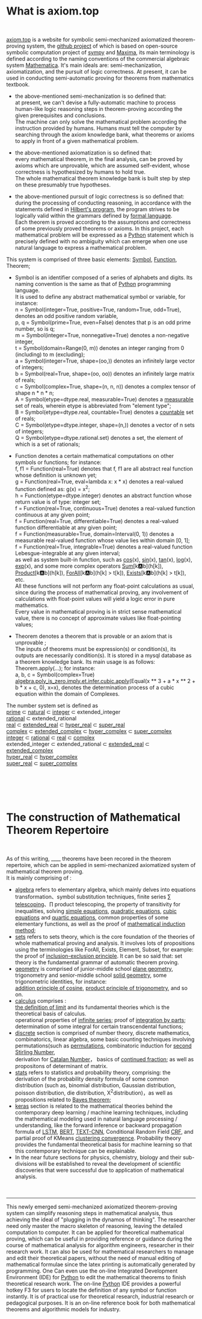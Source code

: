 # What is axiom.top
  <br>
  
[axiom.top](../index.php) is a website for symbolic	semi-mechanized axiomatized theorem-proving system, the [github project](https://github.com/cosmosZhou/sympy) of which is based on open-source symbolic computation project of [sympy](https://github.com/sympy/sympy) and 
[Maxima](http://maxima.sourceforge.net), its main terminology is defined according to the naming conventions of the commercial algebraic system 
[Mathematica](https://reference.wolfram.com/language/index.html.en?source=footer). It's main ideals are: semi-mechanization, axiomatization, and the pursuit of logic correctness. At present, it can be used in conducting semi-automatic proving for theorems from mathematics textbook.  

* the above-mentioned semi-mechanization is so defined that:   
at present, we can't devise a fully-automatic machine to process human-like logic reasoning steps in theorem-proving according the given prerequisites and conclusions.  
The machine can only solve the mathematical problem according the instruction provided by humans. Humans must tell the computer by searching through the axiom knowledge bank, what theorems or axioms to apply in front of a given mathematical problem. 
* the above-mentioned axiomatization is so defined that:  
every mathematical theorem, in the final analysis, can be proved by axioms which are unprovable, which are assumed self-evident, whose correctness is hypothesized by humans to hold true.  
The whole mathematical theorem knowledge bank is built step by step on these presumably true hypotheses.

* the above-mentioned pursuit of logic correctness is so defined that:  
during the processing of conducting reasoning, in accordance with the statements defined in 
[Hilbert's program](https://en.wikipedia.org/wiki/Hilbert%27s_program), the program strives to be logically valid within the grammars defined by [formal language](https://en.wikipedia.org/wiki/Formal_language).   
Each theorem is proved according to the assumptions and correctness of some previously proved theorems or axioms. In this project, each mathematical problem will be expressed as a [Python](https://www.python.org/) statement which is precisely defined with no ambiguity which can emerge when one use natural language to express a mathematical problem.  


This system is comprised of three basic elements: [Symbol](../index.php?symbol=Symbol), [Function](../index.php?symbol=Function), Theorem; 
* Symbol is an identifier composed of a series of alphabets and digits. Its naming convention is the same as that of [Python](https://www.python.org/) programming language.   
It is used to define any abstract mathematical symbol or variable, for instance:     
n = Symbol(integer=True, positive=True, random=True, odd=True), denotes an odd positive random variable,  
p, q = Symbol(prime=True, even=False) denotes that p is an odd prime number, so is q;     
m = Symbol(integer=True, nonnegative=True) denotes a non-negative integer,   
t = Symbol(domain=Range(0, m)) denotes an integer ranging from 0 (including) to m (excluding);  
a = Symbol(integer=True, shape=(oo,)) denotes an infinitely large vector of integers;   
b = Symbol(real=True, shape=(oo, oo)) denotes an infinitely large matrix of reals;   
c = Symbol(complex=True, shape=(n, n, n)) denotes a complex tensor of shape n * n * n;   
A = Symbol(etype=dtype.real, measurable=True) denotes a [measurable](https://en.wikipedia.org/wiki/Measure_(mathematics)) set of reals, wherein etype is abbreviated from "element type";  
B = Symbol(etype=dtype.real, countable=True) denotes a [countable](https://en.wikipedia.org/wiki/Countable_set) set of reals;  
C = Symbol(etype=dtype.integer, shape=(n,)) denotes a vector of n sets of integers;     
Q = Symbol(etype=dtype.rational.set) denotes a set, the element of which is a set of rationals;    

* Function denotes a certain mathematical computations on other symbols or functions; for instance:  
f, f1 = Function(real=True) denotes that f, f1 are all abstract real function whose definition is unknown yet;   
g = Function(real=True, eval=lambda x: x \* x) denotes a real-valued function defined as: g(x) = x<sup>2</sup>;     
h = Function(etype=dtype.integer) denotes an abstract function whose return value is of type: integer set;  
f = Function(real=True, continuous=True) denotes a real-valued function continuous at any given point;    
f = Function(real=True, differentiable=True) denotes a real-valued function differentiable at any given point;    
f = Function(measurable=True, domain=Interval(0, 1)) denotes a measurable real-valued function whose value lies within domain [0, 1];    
f = Function(real=True, integrable=True) denotes a real-valued function Lebesgue-integrable at any given interval;    
as well as system built-in function, such as [cos](../index.php?symbol=cos)(x), [sin](../index.php?symbol=sin)(x), [tan](../index.php?symbol=tan)(x), [log](../index.php?symbol=log)(x), [exp](../index.php?symbol=exp)(x), and some more complex operators [Sum](../index.php?symbol=Sum)\[k:a:b\](h\[k\]), [Product](../index.php?symbol=Product)\[k:a:b\](h\[k\]), [ForAll](../index.php?symbol=All)\[k:a:b\](h\[k\] > t\[k\]), [Exists](../index.php?symbol=Any)\[k:a:b\](h\[k\] > t\[k\]), etc.  
All these functions will not perform any float-point calculations as usual, since during the process of mathematical proving, any involvement of calculations with float-point values will yield a logic error in pure mathematics.    
Every value in mathematical proving is in strict sense mathematical value, there is no concept of approximate values like float-pointing values;      


* Theorem denotes a theorem that is provable or an axiom that is unprovable ;      
The inputs of theorems must be expression(s) or condition(s), its outputs are necessarily condition(s). It is stored in a mysql database as a theorem knowledge bank. Its main usage is as follows: Theorem.apply(...); for instance:    
a, b, c = Symbol(complex=True)  
[algebra.poly_is_zero.imply.et.infer.cubic.apply](../index.php?module=algebra.poly_is_zero.imply.et.infer.cubic)(Equal(x ** 3 + a * x ** 2 + b * x + c, 0), x=x), denotes the determination process of a cubic equation within the domain of Complexes.     

The number system set is defined as  
[prime](https://en.wikipedia.org/wiki/Prime_number) ⊂ [natural](https://en.wikipedia.org/wiki/Natural_number) ⊂ [integer](https://en.wikipedia.org/wiki/Integer) ⊂ extended_integer  
[rational](https://en.wikipedia.org/wiki/Rational_number) ⊂ extended_rational  
[real](https://en.wikipedia.org/wiki/Real_number) ⊂ [extended_real](https://en.wikipedia.org/wiki/Extended_real_number_line) ⊂ [hyper_real](https://en.wikipedia.org/wiki/Hyperreal_number) ⊂ [super_real](https://en.wikipedia.org/wiki/Superreal_number)  
[complex](https://en.wikipedia.org/wiki/Complex_number) ⊂ [extended_complex](https://en.wikipedia.org/wiki/Riemann_sphere) ⊂ [hyper_complex](https://en.wikipedia.org/wiki/Hypercomplex_number) ⊂ [super_complex](https://en.wikipedia.org/wiki/Surreal_number#Surcomplex_numbers)  
[integer](https://en.wikipedia.org/wiki/Integer) ⊂ [rational](https://en.wikipedia.org/wiki/Rational_number) ⊂ [real](https://en.wikipedia.org/wiki/Real_number) ⊂ [complex](https://en.wikipedia.org/wiki/Complex_number)  
extended_integer ⊂ extended_rational ⊂ [extended_real](https://en.wikipedia.org/wiki/Extended_real_number_line) ⊂ [extended_complex](https://en.wikipedia.org/wiki/Riemann_sphere)  
[hyper_real](https://en.wikipedia.org/wiki/Hyperreal_number) ⊂ [hyper_complex](https://en.wikipedia.org/wiki/Hypercomplex_number)  
[super_real](https://en.wikipedia.org/wiki/Superreal_number) ⊂ [super_complex](https://en.wikipedia.org/wiki/Surreal_number#Surcomplex_numbers)  

<br><br>
------


# The construction of Mathematical Theorem Repertoire
  <br>
  
As of this writing, <label id=count>____</label> theorems have been recored in the theorem repertoire, which can be applied in semi-mechanized axiomatized system of mathematical theorem proving.  
It is mainly comprising of :  	
	
* [algebra](../index.php?module=algebra) refers to elementary algebra, which mainly delves into equations transformation、symbol substitution techniques, finite series [∑ telescoping](../index.php?module=algebra.sum.to.add.telescope)、∏ product telescoping, the property of transitivity for inequalities, solving [simple equations](../index.php?module=algebra.poly_is_zero.imply.et.infer.simple_equation), [quadratic equations](../index.php?module=algebra.poly_is_zero.imply.et.infer.quadratic), [cubic equations](../index.php?module=algebra.poly_is_zero.imply.et.infer.cubic) and [quartic equations](../index.php?module=algebra.poly_is_zero.imply.et.infer.quartic), common properties of some elementary functions, as well as the proof of [mathematical induction method](../index.php?module=algebra.ne_zero.infer.imply.ne_zero.induct);   
* [sets](../index.php?module=sets) refers to sets theory, which is the core foundation of the theories of whole mathematical proving and analysis. It involves lots of propositions using the terminologies like 
ForAll, Exists, Element, Subset, for example: 
the proof of [inclusion-exclusion principle](../index.php?module=sets/imply/eq/principle/inclusion_exclusion/basic). It can be so said that: set theory is the fundamental grammar of automatic theorem proving.  
* [geometry](../index.php?module=geometry) is comprised of junior-middle school 
[plane geometry](../index.php?module=geometry/plane), trigonometry and senior-middle school
[solid geometry](../index.php?module=geometry/solid), some trigonometric identities, for instance:  
[addition principle of cosine](../index.php?module=geometry.cos.to.add.principle.add), [product principle of trigonometry](../index.php?module=geometry.mul.to.add.sin), and so on.   
* [calculus](../index.php?module=calculus) comprises :   
[the definition of limit](../index.php?module=calculus/eq/to/any_all/limit_definition) and its fundamental theories which is the theoretical basis of calculus.  
operational properties of [infinite series](../index.php?module=calculus.eq.imply.eq.series.infinite.coefficient); 
proof of [integration by parts](../index.php?module=calculus.integral.to.add.by_parts);  
determination of some integral for certain transcendental functions;  
* [discrete](../index.php?module=discrete) section is comprised of number theory, discrete mathematics, combinatorics, linear algebra, some basic counting techniques involving permutations(such as 
[permutations](../index.php?module=discrete.abs_cup.to.factorial), combinatoric induction for [second Stirling Number](../index.php?module=discrete.stirling2.to.add.recurrence),  
derivation for [Catalan Number](../index.php?module=discrete.eq.eq.imply.eq.catalan.recurrence)， 
basics of [continued fraction](../index.php?module=discrete.add.to.pow.HK.recurrence); as well as propositons of determinant of matrix.  
* [stats](../index.php?module=stats) refers to statistics and probability theory, comprising: the derivation of the probability density formula of some common distribution (such as, binomial distribution, Gaussian distribution, poisson distribution, die distribution, Χ<sup>2</sup>distribution)，as well as propositions related to [Bayes theorem](../index.php?module=stats/probability/to/mul);  
* [keras](../index.php?module=keras) section is related to the mathematical theories behind the contemporary deep learning / machine learning techniques, including the mathematical modeling used in natural language processing / understanding, like the forward inference or backward propagation formula of 
[LSTM](https://www.mitpressjournals.org/doi/pdf/10.1162/089976600300015015),
[BERT](https://arxiv.org/abs/1706.03762),
[TEXT-CNN](https://arxiv.org/pdf/1408.5882.pdf),
Conditional Random Field [CRF](https://arxiv.org/abs/1603.01360), 
and partial proof of KMeans
[clustering convergence](../index.php?module=sets.el.notin.le.imply.le.st.variance). Probability theory provides the fundamental theoretical basis for machine learning so that this contemporary technique can be  explainable.  
* In the near future sections for physics, chemistry, biology and their sub-divisions will be established to reveal the development of scientific discoveries that were successful due to application of mathematical analysis.  
<br><br>
-------
This newly emerged semi-mechanized axiomatized theorem-proving system can simplify reasoning steps in mathematical analysis, thus achieving the ideal of "plugging in the dynamos of thinking". The researcher need only master the macro skeleton of reasoning, leaving the detailed computation to computer. It can be applied for theoretical mathematical proving, which can be useful in providing reference or guidance during the course of mathematical analysis for algorithm engineers, researcher in their research work. It can also be used for mathematical researchers to manage and edit their theoretical papers, without the need of manual editing of mathematical formulae since the latex printing is automatically generated by programming. One Can even use the on-line Integrated Development Environment (IDE) for [Python](https://www.python.org/) to edit the mathematical theorems to finish theoretical research work. The on-line [Python](https://www.python.org/) IDE provides a powerful hotkey F3 for users to locate the definition of any symbol or function instantly. It is of practical use for theoretical research, industrial research or pedagogical purposes. It is an on-line reference book for both mathematical theorems and algorithmic models for industry.
<br><br>

<script type=module>
	$('#count').innerHTML = await get("/axiom/php/request/count.php");
</script>